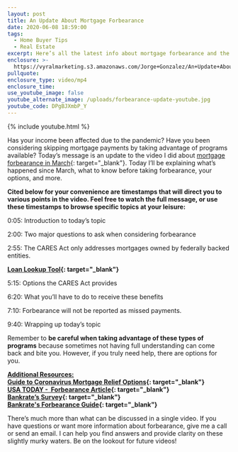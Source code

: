 ```yaml
---
layout: post
title: An Update About Mortgage Forbearance
date: 2020-06-08 18:59:00
tags:
  - Home Buyer Tips
  - Real Estate
excerpt: Here’s all the latest info about mortgage forbearance and the CARES Act.
enclosure: >-
  https://vyralmarketing.s3.amazonaws.com/Jorge+Gonzalez/An+Update+About+Mortgage+Forbearance.mp4
pullquote:
enclosure_type: video/mp4
enclosure_time:
use_youtube_image: false
youtube_alternate_image: /uploads/forbearance-update-youtube.jpg
youtube_code: DPgBJXmbP_Y
---
```


{% include youtube.html %}

Has your income been affected due to the pandemic? Have you been considering skipping mortgage payments by taking advantage of programs available? Today’s message is an update to the video I did about [mortgage forbearance in March](https://dadof8talksre.com/does-the-covid-19-cares-act-stimulus-plan-allow-for-you-to-skip-mortgage-payments.html){: target="_blank"}. Today I’ll be explaining what’s happened since March, what to know before taking forbearance, your options, and more.

**Cited below for your convenience are timestamps that will direct you to various points in the video. Feel free to watch the full message, or use these timestamps to browse specific topics at your leisure:&nbsp;**

0:05: Introduction to today’s topic

2:00: Two major questions to ask when considering forbearance

2:55: The CARES Act only addresses mortgages owned by federally backed entities.

**[Loan Lookup Tool](https://www.consumerfinance.gov/ask-cfpb/how-can-i-tell-who-owns-my-mortgage-en-214/){: target="_blank"}**

5:15: Options the CARES Act provides

6:20: What you’ll have to do to receive these benefits

7:10: Forbearance will not be reported as missed payments.

9:40: Wrapping up today’s topic&nbsp;

Remember to **be careful when taking advantage of these types of programs** because sometimes not having full understanding can come back and bite you. However, if you truly need help, there are options for you.&nbsp;

**<u>Additional Resources:</u>**<br>**[Guide to Coronavirus Mortgage Relief Options](https://www.consumerfinance.gov/about-us/blog/guide-coronavirus-mortgage-relief-options/){: target="_blank"}**<br>**[USA TODAY -&nbsp; Forbearance Article](https://www.usatoday.com/story/money/2020/05/18/forbearance-offers-breathing-room-homeowners-but-there-risks/5208828002/){: target="_blank"}<br>[Bankrate’s Survey](https://www.bankrate.com/mortgages/mortgage-rates/#survey){: target="_blank"}<br>[Bankrate's Forbearance Guide](https://www.bankrate.com/mortgages/everything-you-should-know-about-mortgage-forbearance/){: target="_blank"}**

There’s much more than what can be discussed in a single video. If you have questions or want more information about forbearance, give me a call or send an email. I can help you find answers and provide clarity on these slightly murky waters. Be on the lookout for future videos\!

&nbsp;
